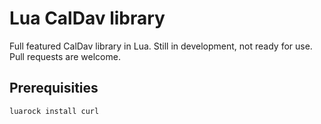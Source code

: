 # Lua CalDav library

Full featured CalDav library in Lua. Still in development, not ready for use. Pull requests are welcome.

## Prerequisities

```bash
luarock install curl
```
